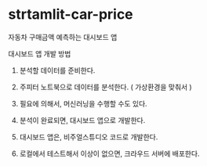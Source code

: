 # strtamlit-car-price
자동차 구매금액 예측하는 대시보드 앱


대시보드 앱 개발 방법

1. 분석할 데이터를 준비한다.

2. 주피터 노트북으로 데이터를 분석한다. ( 가상환경을 맞춰서 )

3. 필요에 의해서, 머신러닝을 수행할 수도 있다.

4. 분석이 완료되면, 대시보드 앱으로 개발한다.

5. 대시보드 앱은, 비주얼스튜디오 코드로 개발한다.

6. 로컬에서 테스트해서 이상이 없으면, 크라우드 서버에 배포한다.
